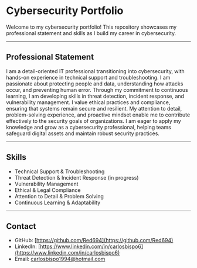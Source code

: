 # Cybersecurity Portfolio

Welcome to my cybersecurity portfolio! This repository showcases my professional statement and skills as I build my career in cybersecurity.

---

## Professional Statement

I am a detail-oriented IT professional transitioning into cybersecurity, with hands-on experience in technical support and troubleshooting. I am passionate about protecting people and data, understanding how attacks occur, and preventing human error. Through my commitment to continuous learning, I am developing skills in threat detection, incident response, and vulnerability management. I value ethical practices and compliance, ensuring that systems remain secure and resilient. My attention to detail, problem-solving experience, and proactive mindset enable me to contribute effectively to the security goals of organizations. I am eager to apply my knowledge and grow as a cybersecurity professional, helping teams safeguard digital assets and maintain robust security practices.

---

## Skills

- Technical Support & Troubleshooting  
- Threat Detection & Incident Response (in progress)  
- Vulnerability Management  
- Ethical & Legal Compliance  
- Attention to Detail & Problem Solving  
- Continuous Learning & Adaptability  

---

## Contact

- GitHub: [https://github.com/Red694](https://github.com/Red694)  
- LinkedIn: [https://www.linkedin.com/in/carlosbispo6](https://www.linkedin.com/in/carlosbispo6)  
- Email: carlosbispo1994@hotmail.com

